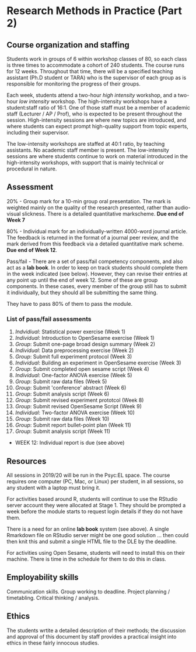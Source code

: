 # Research Methods in Practice (Part 2)

## Course organization and staffing

Students work in groups of 6 within workshop classes of 80, so each class is three times to accommodate a cohort of 240 students. The course runs for 12 weeks. Throughout that time, there will be a specified teaching assistant (Ph.D student or TARA) who is the supervisor of each group as is responsible for monitoring the progress of their groups. 

Each week, students attend a two-hour _high intensity_ workshop, and a two-hour _low intensity_ workshop. 
The high-intensity workshops have a student:staff ratio of 16:1. One of those staff must be a member of academic staff (Lecturer / AP / Prof), who is expected to be present throughout the session. High-intensity sessions are where new topics are introduced, and where students can expect prompt high-quality support from topic experts, including their supervisor. 

The low-intensity workshops are staffed at 40:1 ratio, by teaching assistants. No academic staff member is present. The low-intensity sessions are where students continue to work on material introduced in the high-intensity workshops, with support that is mainly technical or procedural in nature.

## Assessment

20% - Group mark for a 10-min group oral presentation. The mark is weighted mainly on the quality of the research presented, rather than audio-visual slickness. There is a detailed quantitative markscheme. **Due end of Week 7**

80% - Individual mark for an individually-written 4000-word journal article. The feedback is returned in the format of a journal peer review, and the mark derived from this feedback via a detailed quantitative mark scheme. **Due end of Week 12**.

Pass/fail - There are a set of pass/fail competency components, and also act as a **lab book**. In order to keep on track students should complete them in the week indicated (see below). However, they can revise their entries at any point up until the end of week 12. Some of these are group components. In these cases, every member of the group still has to submit it individually, but they should all be submitting the same thing.

They have to pass 80% of them to pass the module. 

### List of pass/fail assessments

1. _Indvidiual_: Statistical power exercise (Week 1)
2. _Individual_: Introduction to OpenSesame exercise (Week 1)
3. _Group_: Submit one-page broad design summary (Week 2)
4. _Individual_: Data preprocessing exercise (Week 2)
5. _Group_: Submit full experiment protocol (Week 3)
6. _Individual_: Building an experiment in OpenSesame exercise (Week 3)
7. _Group_: Submit completed open sesame script (Week 4)
8. _Individual_: One-factor ANOVA exercise (Week 5)
9. _Group_: Submit raw data files (Week 5)
10. _Group_: Submit 'conference' abstract (Week 6)
11. _Group_: Submit analysis script (Week 6)
12. _Group_: Submit revised experiment prototcol (Week 8)
13. _Group_: Submit revised OpenSesame Script (Week 9)
14. _Individual_: Two-factor ANOVA exercise (Week 10)
15. _Group_: Submit raw data files (Week 10)
16. _Group_: Submit report bullet-point plan (Week 11)
17. _Group_: Submit analysis script (Week 11)

- WEEK 12: Individual report is due (see above)

## Resources

All sessions in 2019/20 will be run in the Psyc:EL space. The course requires one computer (PC, Mac, or Linux) per student, in all sessions, so any student with a laptop must bring it.

For activities based around R, students will continue to use the RStudio server account they were allocated at Stage 1. They should be prompted a week before the module starts to request login details if they do not have them.

There is a need for an online **lab book** system (see above). A single Rmarkdown file on RStudio server might be one good solution ... then could then knit this and submit a single HTML file to the DLE by the deadline.

For activities using Open Sesame, students will need to install this on their machine. There is time in the schedule for them to do this in class. 

## Employability skills

Communication skills. Group working to deadline. Project planning / timetabling. Critical thinking / analysis.

## Ethics

The students wrtite a detailed description of their methods; the discussion and approval of this document by staff provides a practical insight into ethics in these fairly innocous studies.
